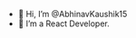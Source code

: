 - 👋 Hi, I’m @AbhinavKaushik15
- 👀 I’m a React Developer. 

<!---
AbhinavKaushik15/AbhinavKaushik15 is a ✨ special ✨ repository because its `README.md` (this file) appears on your GitHub profile.
You can click the Preview link to take a look at your changes.
--->
